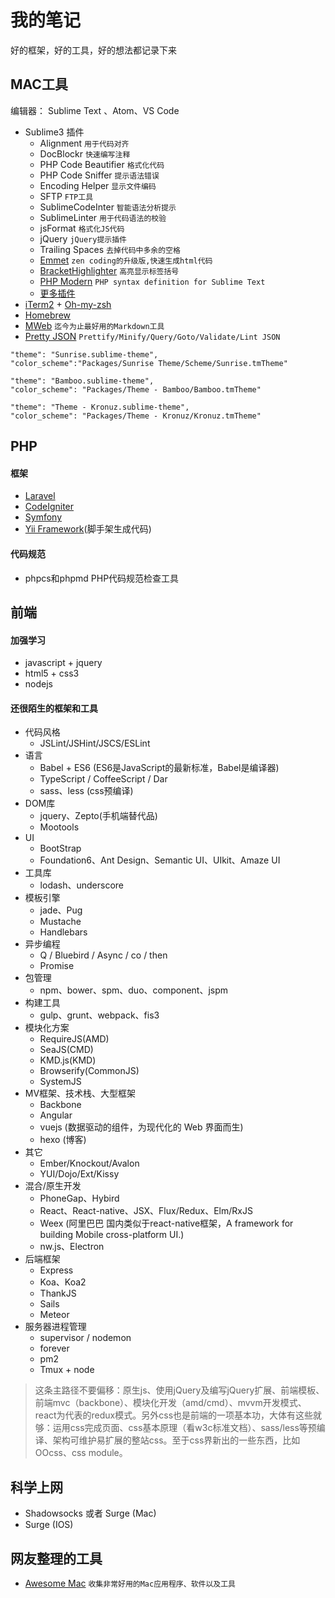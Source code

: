 # 我的笔记
好的框架，好的工具，好的想法都记录下来

## MAC工具
编辑器： Sublime Text 、Atom、VS Code

* Sublime3 插件
	* Alignment `用于代码对齐`
	* DocBlockr `快速编写注释`
	* PHP Code Beautifier `格式化代码`
	* PHP Code Sniffer `提示语法错误`
	* Encoding Helper `显示文件编码`
	* SFTP `FTP工具`
	* SublimeCodeInter `智能语法分析提示`
	* SublimeLinter `用于代码语法的校验`
	* jsFormat `格式化JS代码`
	* jQuery `jQuery提示插件`
	* Trailing Spaces `去掉代码中多余的空格`
	* [Emmet](http://emmet.io/) `zen coding的升级版,快速生成html代码`
	* [BracketHighlighter](https://packagecontrol.io/packages/BracketHighlighter) `高亮显示标签括号`
	* [PHP Modern](https://packagecontrol.io/packages/PHP%20Modern) `PHP syntax definition for Sublime Text`
	* [更多插件](https://packagecontrol.io/)
* [iTerm2](https://www.iterm2.com/) + [Oh-my-zsh](http://ohmyz.sh/)
* [Homebrew](http://brew.sh/)
* [MWeb](http://zh.mweb.im/) `迄今为止最好用的Markdown工具`
* [Pretty JSON](https://packagecontrol.io/packages/Pretty%20JSON) `Prettify/Minify/Query/Goto/Validate/Lint JSON`

```
"theme": "Sunrise.sublime-theme",
"color_scheme":"Packages/Sunrise Theme/Scheme/Sunrise.tmTheme"

"theme": "Bamboo.sublime-theme",
"color_scheme": "Packages/Theme - Bamboo/Bamboo.tmTheme"

"theme": "Theme - Kronuz.sublime-theme",
"color_scheme": "Packages/Theme - Kronuz/Kronuz.tmTheme"

```

## PHP
#### 框架
* [Laravel](http://laravel.com/)
* [CodeIgniter](http://www.codeigniter.com/)
* [Symfony](http://symfony.cn/)
* [Yii Framework](http://www.yiiframework.com/)(脚手架生成代码)

#### 代码规范
* phpcs和phpmd PHP代码规范检查工具

## 前端
#### 加强学习
* javascript + jquery
* html5 + css3
* nodejs

#### 还很陌生的框架和工具
* 代码风格
	* JSLint/JSHint/JSCS/ESLint
* 语言
	* Babel + ES6 (ES6是JavaScript的最新标准，Babel是编译器)
	* TypeScript / CoffeeScript / Dar 
	* sass、less (css预编译)
* DOM库
	* jquery、Zepto(手机端替代品)
	* Mootools
* UI
	* BootStrap
	* Foundation6、Ant Design、Semantic UI、UIkit、Amaze UI
* 工具库
	* lodash、underscore
* 模板引擎
	* jade、Pug
	* Mustache
	* Handlebars
* 异步编程
	* Q / Bluebird / Async / co / then 
	* Promise
* 包管理
	* npm、bower、spm、duo、component、jspm
* 构建工具
	* gulp、grunt、webpack、fis3
* 模块化方案
	* RequireJS(AMD)
	* SeaJS(CMD)
	* KMD.js(KMD)
	* Browserify(CommonJS)
	* SystemJS
* MV框架、技术栈、大型框架
	* Backbone 
	* Angular
	* vuejs (数据驱动的组件，为现代化的 Web 界面而生)
	* hexo (博客)
* 其它
	* Ember/Knockout/Avalon
	* YUI/Dojo/Ext/Kissy
* 混合/原生开发
	* PhoneGap、Hybird
	* React、React-native、JSX、Flux/Redux、Elm/RxJS
	* Weex (阿里巴巴 国内类似于react-native框架，A framework for building Mobile cross-platform UI.)
	* nw.js、Electron
* 后端框架
	* Express
	* Koa、Koa2
	* ThankJS
	* Sails
	* Meteor
* 服务器进程管理
	* supervisor / nodemon
	* forever
	* pm2
	* Tmux + node

>这条主路径不要偏移：原生js、使用jQuery及编写jQuery扩展、前端模板、前端mvc（backbone）、模块化开发（amd/cmd）、mvvm开发模式、react为代表的redux模式。另外css也是前端的一项基本功，大体有这些就够：运用css完成页面、css基本原理（看w3c标准文档）、sass/less等预编译、架构可维护易扩展的整站css。至于css界新出的一些东西，比如OOcss、css module。

## 科学上网
* Shadowsocks 或者 Surge (Mac)
* Surge (IOS)

## 网友整理的工具

* [Awesome Mac](https://github.com/jaywcjlove/awesome-mac) `收集非常好用的Mac应用程序、软件以及工具`





